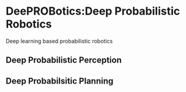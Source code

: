 # **DeePROBotics**:Deep Probabilistic Robotics
Deep learning based probabilistic robotics

## Deep Probabilistic Perception

## Deep Probabilsitic Planning
